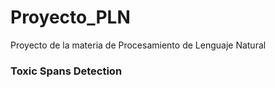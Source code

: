 # Proyecto_PLN
Proyecto de la materia  de Procesamiento de Lenguaje Natural

### Toxic Spans Detection

